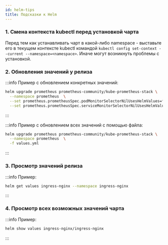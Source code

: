 ```yaml
---
id: helm-tips
title: Подсказки к Helm
---
```


### 1. Смена контекста kubectl перед установкой чарта
Перед тем как устанавливать чарт в какой-либо namespace - выставьте его в текущем контексте kubectl командой `kubectl config set-context --current --namespace=<namespace>`. Иначе могут возникнуть проблемы с установкой.

### 2. Обновления значений у релиза

:::info Пример с обновлением конкретных значений:
```sh
helm upgrade prometheus prometheus-community/kube-prometheus-stack \
  --namespace prometheus  \
  --set prometheus.prometheusSpec.podMonitorSelectorNilUsesHelmValues=false \
  --set prometheus.prometheusSpec.serviceMonitorSelectorNilUsesHelmValues=false
```
:::

:::info Пример с обновлением всех значений с помощью файла:
```sh
helm upgrade prometheus prometheus-community/kube-prometheus-stack \
  --namespace prometheus  \
  -f values.yml
```
:::

### 3. Просмотр значений релиза

:::info Пример:
```sh
helm get values ingress-nginx --namespace ingress-nginx
```
:::

### 4. Просмотр всех возможных значений чарта

:::info Пример:
```sh
helm show values ingress-nginx/ingress-nginx
```
:::